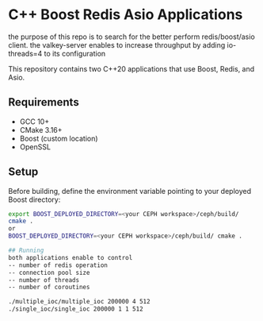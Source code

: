 # C++ Boost Redis Asio Applications

the purpose of this repo is to search for the better perform redis/boost/asio client.
the valkey-server enables to increase throughput by adding io-threads=4 to its configuration

This repository contains two C++20 applications that use Boost, Redis, and Asio.

## Requirements

- GCC 10+
- CMake 3.16+
- Boost (custom location)
- OpenSSL

## Setup

Before building, define the environment variable pointing to your deployed Boost directory:
```bash
export BOOST_DEPLOYED_DIRECTORY=<your CEPH workspace>/ceph/build/
cmake .
or 
BOOST_DEPLOYED_DIRECTORY=<your CEPH workspace>/ceph/build/ cmake .

## Running
both applications enable to control
-- number of redis operation
-- connection pool size
-- number of threads
-- number of coroutines 

./multiple_ioc/multiple_ioc 200000 4 512
./single_ioc/single_ioc 200000 1 1 512
